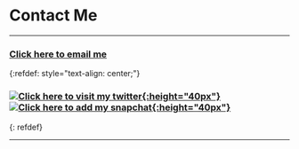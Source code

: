 # Contact Me
* * *
### [Click here to email me](mailto://limor.jordan@gmail.com "My Email")
{:refdef: style="text-align: center;"}
### [![Click here to visit my twitter](https://upload.wikimedia.org/wikipedia/en/9/9f/Twitter_bird_logo_2012.svg){:height="40px"}](https://twitter.com/chilaxan1 "My Twitter") [![Click here to add my snapchat](https://upload.wikimedia.org/wikipedia/en/c/c4/Snapchat_logo.svg){:height="40px"}](https://www.snapchat.com/add/jlimor904 "My Snapchat")
{: refdef}
* * *
